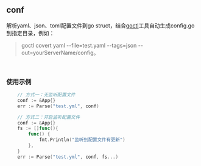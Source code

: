 ## conf

解析yaml、json、toml配置文件到go struct，结合[goctl](https://github.com/zhufuyi/goctl)工具自动生成config.go到指定目录，例如：

> goctl covert yaml --file=test.yaml --tags=json --out=yourServerName/config。

<br>

### 使用示例

```go
    // 方式一：无监听配置文件
	conf := &App{}
	err := Parse("test.yml", conf)

    // 方式二：开启监听配置文件
	conf := &App{}
	fs := []func(){
		func() {
			fmt.Println("监听到配置文件有更新")
		},
	}
	err := Parse("test.yml", conf, fs...)
```
